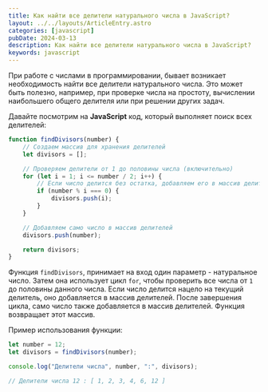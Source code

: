 ```yaml
---
title: Как найти все делители натурального числа в JavaScript?
layout: ../../layouts/ArticleEntry.astro
categories: [javascript]
pubDate: 2024-03-13
description: Как найти все делители натурального числа в JavaScript?
keywords: javascript
---
```


При работе с числами в программировании, бывает возникает необходимость найти все делители натурального числа. Это может быть полезно, например, при проверке числа на простоту, вычислении наибольшего общего делителя или при решении других задач.

Давайте посмотрим на **JavaScript** код, который выполняет поиск всех делителей:

```javascript
function findDivisors(number) {
    // Создаем массив для хранения делителей
    let divisors = [];

    // Проверяем делители от 1 до половины числа (включительно)
    for (let i = 1; i <= number / 2; i++) {
        // Если число делится без остатка, добавляем его в массив делителей
        if (number % i === 0) {
            divisors.push(i);
        }
    }

    // Добавляем само число в массив делителей
    divisors.push(number);

    return divisors;
}
```

Функция `findDivisors`, принимает на вход один параметр - натуральное число. Затем она использует цикл `for`, чтобы проверить все числа от `1` до половины данного числа. Если число делится нацело на текущий делитель, оно добавляется в массив делителей. После завершения цикла, само число также добавляется в массив делителей. Функция возвращает этот массив.

Пример использования функции:

```javascript
let number = 12;
let divisors = findDivisors(number);

console.log("Делители числа", number, ":", divisors);

// Делители числа 12 : [ 1, 2, 3, 4, 6, 12 ]
```

